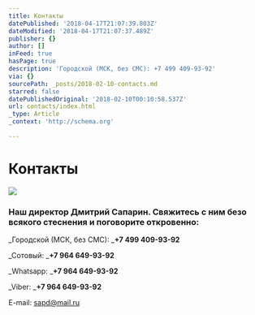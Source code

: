 ```yaml
---
title: Контакты
datePublished: '2018-04-17T21:07:39.803Z'
dateModified: '2018-04-17T21:07:37.489Z'
publisher: {}
author: []
inFeed: true
hasPage: true
description: 'Городской (МСК, без СМС): +7 499 409-93-92'
via: {}
sourcePath: _posts/2018-02-10-contacts.md
starred: false
datePublishedOriginal: '2018-02-10T00:10:58.537Z'
url: contacts/index.html
_type: Article
_context: 'http://schema.org'

---
```

# Контакты
![](https://the-grid-user-content.s3-us-west-2.amazonaws.com/0da622a1-0ac5-4dc9-969a-2f70cae8a359.jpg)

### Наш директор Дмитрий Сапарин. Свяжитесь с ним безо всякого стеснения и поговорите откровенно:

_Городской (МСК, без СМС): _**+7 499 409-93-92**

_Сотовый: _**+7 964 649-93-92**

_Whatsapp: _**+7 964 649-93-92**

_Viber: _**+7 964 649-93-92**

E-mail: sapd@mail.ru